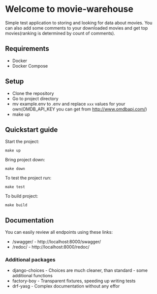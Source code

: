 # Welcome to movie-warehouse

Simple test application to storing and looking for data about movies. You can also add some comments to your downloaded movies and get top movies(ranking is determined by count of comments).

## Requirements

* Docker
* Docker Compose

## Setup
* Clone the repository
* Go to project directory
* mv example.env to .env and replace `xxx` values for your own(OMDB_API_KEY you can get from http://www.omdbapi.com/)
* make up

## Quickstart guide

Start the project:

    make up

Bring project down:

    make down

To test the project run:

    make test

To build project:

    make build

## Documentation

You can easily review all endpoints using these links:

* /swagger/ - http://localhost:8000/swagger/
* /redoc/ - http://localhost:8000/redoc/

### Additional packages

* django-choices - Choices are much cleaner, than standard - some additional functions
* factory-boy - Transparent fixtures, speeding up writing tests
* drf-yasg - Complex documentation without any effor
